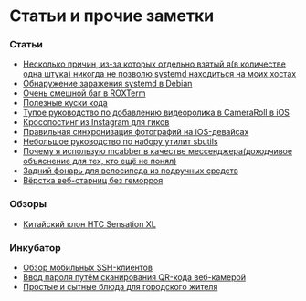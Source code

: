 Статьи и прочие заметки
=======================

### Статьи
+ [Несколько причин, из-за которых отдельно взятый я(в количестве одна штука) никогда не позволю systemd находиться на моих хостах](http://it-the-drote.tk/article/some-reasons-to-boycott-systemd)
+ [Обнаружение заражения systemd в Debian](http://it-the-drote.tk/article/detecting-systemd-infection-in-debian)
+ [Очень смешной баг в ROXTerm](http://it-the-drote.tk/article/ridiculous-bug-in-roxterm)
+ [Полезные куски кода](http://it-the-drote.tk/article/useful-code-snippets)
+ [Тупое руководство по добавлению видеоролика в CameraRoll в iOS](http://it-the-drote.tk/article/dumb-way-to-add-video-in-ios-camera-roll)
+ [Кросспостинг из Instagram для гиков](http://it-the-drote.tk/article/instagram-crossposting-for-geeks)
+ [Правильная синхронизация фотографий на iOS-девайсах](http://it-the-drote.tk/article/ios-photos-sync-done-right)
+ [Небольшое руководство по набору утилит sbutils](http://it-the-drote.tk/article/little-sbutils-guide)
+ [Почему я использую mcabber в качестве мессенджера(доходчивое объяснение для тех, кто ещё не понял)](http://it-the-drote.tk/article/why-i-use-mcabber)
+ [Задний фонарь для велосипеда из подручных средств](http://it-the-drote.tk/article/tail-light-for-bicycle-from-scratch)
+ [Вёрстка веб-старниц без геморроя](http://it-the-drote.tk/article/webdev-done-right)

### Обзоры
+ [Китайский клон HTC Sensation XL](http://it-the-drote.tk/article/chinese-htc)

### Инкубатор
+ [Обзор мобильных SSH-клиентов](http://it-the-drote.tk/article/mobile-ssh-clients-review)
+ [Ввод пароля путём сканирования QR-кода веб-камерой](http://it-the-drote.tk/article/qr-webcam)
+ [Простые и сытные блюда для городского жителя](http://it-the-drote.tk/article/citizen-food)
